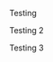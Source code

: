<!---
layout: post
title:  "Maximum Likelihood With Bias-Corrected Calibration is Hard-To-Beat at Label Shift Domain Adaptation"
date:   2020-07-08 12:21:00 -0700
categories: Publication
author: 'Avanti Shrikumar and Amr Alexandari'
--->

<div id="presentation-embed-38927616" class="slp my-auto"></div>
<script src='https://slideslive.com/embed_presentation.js'></script>
<script>
embed = new SlidesLiveEmbed('presentation-embed-38927616', {
    presentationId: '38927616',
    autoPlay: false, // change to true to autoplay the embedded presentation
    verticalEnabled: true,
    allowHiddenControlsWhenPaused: true,
    hideTitle: true
});
</script>

Testing

Testing 2

Testing 3
